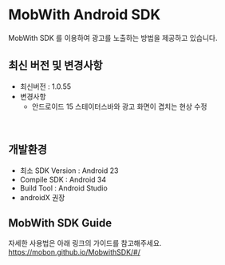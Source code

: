 # MobWith Android SDK
MobWith SDK 를 이용하여 광고를 노출하는 방법을 제공하고 있습니다.  


## 최신 버전 및 변경사항
- 최신버전 : 1.0.55
- 변경사항
  - 안드로이드 15 스테이터스바와 광고 화면이 겹치는 현상 수정
<br>

## 개발환경
- 최소 SDK Version : Android 23
- Compile SDK : Android 34
- Build Tool : Android Studio 
- androidX 권장
 
## MobWith SDK Guide
자세한 사용법은 아래 링크의 가이드를 참고해주세요.
https://mobon.github.io/MobwithSDK/#/